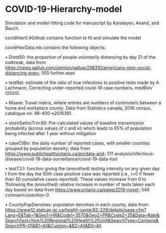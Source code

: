 # COVID-19-Hierarchy-model
Simulation and model-fitting code for manuscript by Karatayev, Anand, and Bauch.

covidHier0.4Github contains function to fit and simulate the model

covidHierData.rds contains the following objects:

•	Distd50: the proportion of people voluntarily distancing by day 21 of the outbreak, data from https://news.gallup.com/opinion/gallup/298310/americans-step-social-distancing-even- 555 further.aspx

•	testRat: estimate of the ratio of true infections to positive tests made by A Lachmann, Correcting under-reported covid-19 case numbers. medRxiv (2020).

•	Msave: Travel matrix, where entries are numbers of commuters between a home and workplace county. Data from Statistics canada, 2016 census, catalogue no. 98-400-x2016391.

•	storeSatIncTrm.65: Pre-calculated values of baseline transmission probability (across values of c and xi) which leads to 65% of population being infected after 1 year without mitigation

•	caseCtBin: the daily number of reported cases, with smaller counties grouped by population density; data from https://www.publichealthontario.ca/en/data-and- 511 analysis/infectious-disease/covid-19-data-surveillance/covid-19-data-tool

•	testT3.1: function giving the (smoothed) testing intensity on any given day t from the day the 50th case positive case was reported (i.e., t=0 if fewer than 50 cumulative cases reported). These values increase from 0 to 1following the (smoothed) relative increase in number of tests taken each day based on data from https://www.ontario.ca/page/2019-novel- 546 coronavirussection-0

•	CountyPopDensities: population densities in each county, data from: https://www12.statcan.gc.ca/health-sante/82-228/details/page.cfm?Lang=E&Tab=1&Geo1=HR&Code1=3570&Geo2=PR&Code2=35&Data=Rate&SearchText=York%20Regional%20Health%20Unit&SearchType=Contains&SearchPR=01&B1=All&Custom=&B2=All&B3=All
